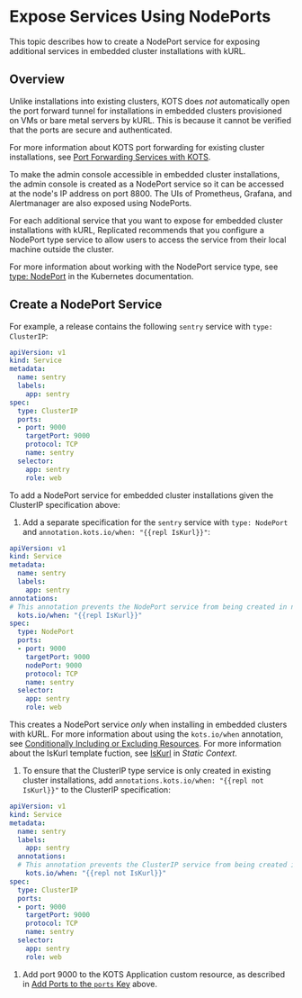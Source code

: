 # Expose Services Using NodePorts

This topic describes how to create a NodePort service for exposing additional services in embedded cluster installations with kURL.

## Overview

Unlike installations into existing clusters, KOTS does _not_ automatically open the port forward tunnel for installations in embedded clusters provisioned on VMs or bare metal servers by kURL. This is because it cannot be verified that the ports are secure and authenticated.

For more information about KOTS port forwarding for existing cluster installations, see [Port Forwarding Services with KOTS](admin-console-port-forwarding).

To make the admin console accessible in embedded cluster installations, the admin console is created as a NodePort service so it can be accessed at the node's IP address on port 8800. The UIs of Prometheus, Grafana, and Alertmanager are also exposed using NodePorts.

For each additional service that you want to expose for embedded cluster installations with kURL, Replicated recommends that you configure a NodePort type service to allow users to access the service from their local machine outside the cluster.

For more information about working with the NodePort service type, see [type: NodePort](https://kubernetes.io/docs/concepts/services-networking/service/#type-nodeport) in the Kubernetes documentation.

## Create a NodePort Service

For example, a release contains the following `sentry` service with `type: ClusterIP`: 

```yaml
apiVersion: v1
kind: Service
metadata:
  name: sentry
  labels:
    app: sentry
spec:
  type: ClusterIP
  ports:
  - port: 9000
    targetPort: 9000
    protocol: TCP
    name: sentry
  selector:
    app: sentry
    role: web
```

To add a NodePort service for embedded cluster installations given the ClusterIP specification above:

1. Add a separate specification for the `sentry` service with `type: NodePort` and `annotation.kots.io/when: "{{repl IsKurl}}"`:

  ```yaml
  apiVersion: v1
  kind: Service
  metadata:
    name: sentry
    labels:
      app: sentry
  annotations:
  # This annotation prevents the NodePort service from being created in non-kURL clusters
    kots.io/when: "{{repl IsKurl}}"
  spec:
    type: NodePort
    ports:
    - port: 9000
      targetPort: 9000
      nodePort: 9000
      protocol: TCP
      name: sentry
    selector:
      app: sentry
      role: web
  ```

  This creates a NodePort service _only_ when installing in embedded clusters with kURL. For more information about using the `kots.io/when` annotation, see [Conditionally Including or Excluding Resources](/vendor/packaging-include-resources). For more information about the IsKurl template fuction, see [IsKurl](/reference/template-functions-static-context#iskurl) in _Static Context_.

1. To ensure that the ClusterIP type service is only created in existing cluster installations, add `annotations.kots.io/when: "{{repl not IsKurl}}"` to the ClusterIP specification:

  ```yaml
  apiVersion: v1
  kind: Service
  metadata:
    name: sentry
    labels:
      app: sentry
    annotations:
    # This annotation prevents the ClusterIP service from being created in kURL clusters
      kots.io/when: "{{repl not IsKurl}}"
  spec:
    type: ClusterIP
    ports:
    - port: 9000
      targetPort: 9000
      protocol: TCP
      name: sentry
    selector:
      app: sentry
      role: web
  ```

1. Add port 9000 to the KOTS Application custom resource, as described in [Add Ports to the `ports` Key](#ports-key) above.